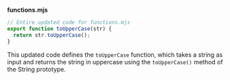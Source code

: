 **functions.mjs**

```javascript
// Entire updated code for functions.mjs
export function toUpperCase(str) {
  return str.toUpperCase();
}
```

This updated code defines the `toUpperCase` function, which takes a string as input and returns the string in uppercase using the `toUpperCase()` method of the String prototype.